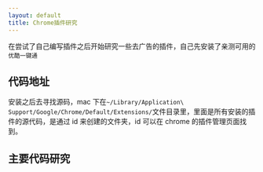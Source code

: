 ```yaml
---
layout: default
title: Chrome插件研究
---
```


在尝试了自己编写插件之后开始研究一些去广告的插件，自己先安装了亲测可用的`优酷一键通`

## 代码地址

安装之后去寻找源码，mac 下在`~/Library/Application\ Support/Google/Chrome/Default/Extensions/`文件目录里，里面是所有安装的插件的源代码，是通过 id 来创建的文件夹，id 可以在 chrome 的插件管理页面找到。

## 主要代码研究
